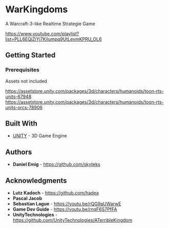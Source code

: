 # WarKingdoms

A Warcraft-3-like Realtime Strategie Game

https://www.youtube.com/playlist?list=PLL6EQjZiYj7Kilumpq9UtLevmKPRU_OL6

## Getting Started

### Prerequisites

Assets not included

https://assetstore.unity.com/packages/3d/characters/humanoids/toon-rts-units-67948
https://assetstore.unity.com/packages/3d/characters/humanoids/toon-rts-units-orcs-78906

## Built With

* [UNITY](https://unity.com/de) - 3D Game Engine

## Authors

* **Daniel Emig** - https://github.com/skyteks

## Acknowledgments

* **Lutz Kadoch** - https://github.com/hadea
* **Pascal Jacob**
* **Sebastian Lague** - https://youtu.be/rQG9aUWarwE
* **Game Dev Guide** - https://youtu.be/rnqF6S7PfFA
* **UnityTechnologies** - https://github.com/UnityTechnologies/ATerribleKingdom

